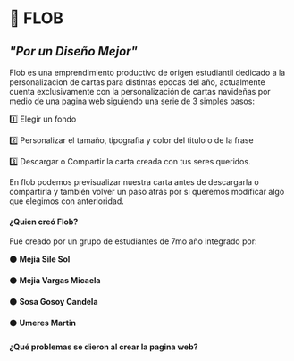 
# 🦥 FLOB 
## *"Por un Diseño Mejor"*


Flob es una emprendimiento productivo de origen estudiantil dedicado a la personalizacion de cartas para distintas epocas del año, actualmente cuenta exclusivamente con la personalización de cartas navideñas por medio de una pagina web siguiendo una serie de 3 simples pasos:


1️⃣ Elegir un fondo

2️⃣ Personalizar el tamaño, tipografia y color del titulo o de la frase

3️⃣ Descargar o Compartir la carta creada con tus seres queridos.


En flob podemos previsualizar nuestra carta antes de descargarla o compartirla y también volver un paso atrás por si queremos modificar algo que elegimos con anterioridad.

#### ¿Quien creó Flob?
Fué creado por un grupo de estudiantes de 7mo año integrado por:


⚫ **Mejia Sile Sol**

⚫ **Mejia Vargas Micaela**

⚫ **Sosa Gosoy Candela**

⚫ **Umeres Martin**

#### ¿Qué problemas se dieron al crear la pagina web?
